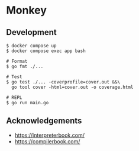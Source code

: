 # Monkey

## Development

```
$ docker compose up
$ docker compose exec app bash

# Format
$ go fmt ./...

# Test
$ go test ./... -coverprofile=cover.out &&\
  go tool cover -html=cover.out -o coverage.html

# REPL
$ go run main.go
```

## Acknowledgements

- https://interpreterbook.com/
- https://compilerbook.com/

